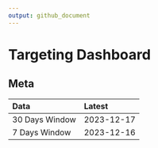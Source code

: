```yaml
---
output: github_document
---
```


# Targeting Dashboard



## Meta


|Data           |Latest     |
|:--------------|:----------|
|30 Days Window |2023-12-17 |
|7 Days Window  |2023-12-16 |
